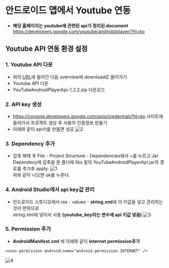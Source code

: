 # 안드로이드 앱에서 Youtube 연동

- **해당 홈페이지는 youtube에 관련된 api가 정리된 document**  
https://developers.google.com/youtube/android/player/?hl=ko


## Youtube API 연동 환경 설정
### 1. Youtube API 다운
- 위의 <a href="https://developers.google.com/youtube/android/player/?hl=ko">URL</a>에 들어간 다음 overview에 download로 들어가기
- Youtube API 다운 
- YouTubeAndroidPlayerApi-1.2.2.zip 다운로드

### 2. API key 생성
- https://console.developers.google.com/apis/credentials?hl=ko 사이트에 들어가서 프로젝트 생성 후 사용자 인증정보 만들기
- 아래와 같이 api키를 만들면 성공
![2](https://user-images.githubusercontent.com/32935365/62461747-8c7b3780-b7c0-11e9-82f6-4eb0ac3f3570.PNG)

### 3. Dependency 추가
- 압축 해제 후 File - Project Structure - Dependencies에서 +를 누르고 Jar Dependecy에 압축을 푼 폴더에 libs 밑의 YouTubeAndroidPlayerApi.jar의 경로를 추가후 apply.
![1](https://user-images.githubusercontent.com/32935365/62464897-b2a4d580-b7c8-11e9-8f9e-32cd4fe63be0.PNG)  
위와 같이 나오면 ok를 누른다.

### 4. Android Studio에서 api key값 관리
- 안드로이드 스튜디오에서 res - values - **string.xml**에 이 키값을 넣고 관리하는 것이 편하므로  
string.xml에 넣어서 사용 **(youtube_key라는 변수에 api 키값 넣음)**
![3](https://user-images.githubusercontent.com/32935365/62461908-0d3a3380-b7c1-11e9-9ab5-5a9342527e03.PNG)

### 5. Permission 추가
- **AndroidManifest.xml** 에 아래와 같이 **internet permission추가**  
```
<uses-permission android:name="android.permission.INTERNET" />
```
![4](https://user-images.githubusercontent.com/32935365/62462194-bbde7400-b7c1-11e9-9f36-17878d21d8b0.PNG)


